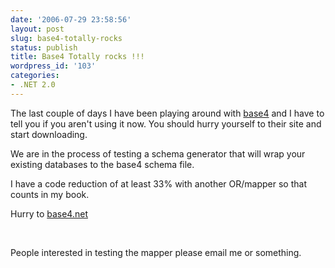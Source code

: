 ```yaml
---
date: '2006-07-29 23:58:56'
layout: post
slug: base4-totally-rocks
status: publish
title: Base4 Totally rocks !!!
wordpress_id: '103'
categories:
- .NET 2.0
---
```



		

The last couple of days I have been playing around with [base4](http://www.base4.net) and I have to tell you if you aren't using it now. You should hurry yourself to their site and start downloading.


		

We are in the process of testing a schema generator that will wrap your existing databases to the base4 schema file.


		

I have a code reduction of at least 33% with another OR/mapper so that counts in my book.


		

Hurry to [base4.net](http://www.base4.net)


		

 


		

People interested in testing the mapper please email me or something.



